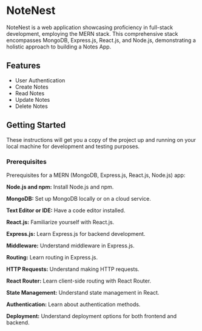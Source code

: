 # NoteNest


NoteNest is a web application showcasing proficiency in full-stack development, employing the MERN stack. This comprehensive stack encompasses MongoDB, Express.js, React.js, and Node.js, demonstrating a holistic approach to building a Notes App.

## Features

- User Authentication
- Create Notes
- Read Notes
- Update Notes
- Delete Notes

## Getting Started

These instructions will get you a copy of the project up and running on your local machine for development and testing purposes.

### Prerequisites



Prerequisites for a MERN (MongoDB, Express.js, React.js, Node.js) app:

**Node.js and npm:** Install Node.js and npm.

**MongoDB:** Set up MongoDB locally or on a cloud service.

**Text Editor or IDE:** Have a code editor installed.

**React.js:** Familiarize yourself with React.js.

**Express.js:** Learn Express.js for backend development.

**Middleware:** Understand middleware in Express.js.

**Routing:** Learn routing in Express.js.

**HTTP Requests:** Understand making HTTP requests.

**React Router:** Learn client-side routing with React Router.

**State Management:** Understand state management in React.

**Authentication:** Learn about authentication methods.

**Deployment:** Understand deployment options for both frontend and backend.
